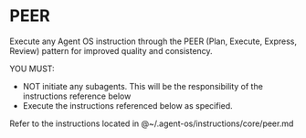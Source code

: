 # PEER

Execute any Agent OS instruction through the PEER (Plan, Execute, Express, Review) pattern for improved quality and consistency.

YOU MUST:
- NOT initiate any subagents. This will be the responsibility of the instructions reference below
- Execute the instructions referenced below as specified.

Refer to the instructions located in @~/.agent-os/instructions/core/peer.md
